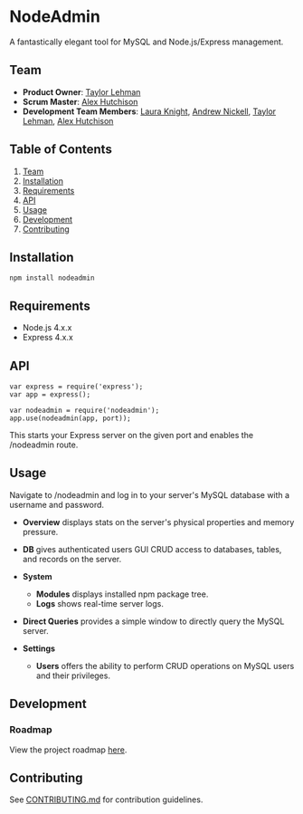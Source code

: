 # NodeAdmin

A fantastically elegant tool for MySQL and Node.js/Express management.

## Team

  - __Product Owner__: [Taylor Lehman](https://github.com/taylorleh)
  - __Scrum Master__: [Alex Hutchison](https://github.com/dutchers)
  - __Development Team Members__: [Laura Knight](https://github.com/ljknight), [Andrew Nickell](https://github.com/nickell-andrew), [Taylor Lehman](https://github.com/taylorleh), [Alex Hutchison](https://github.com/dutchers)

## Table of Contents
1. [Team](#team)
1. [Installation](#installation)
1. [Requirements](#requirements)
1. [API](#api)
1. [Usage](#usage)
1. [Development](#development)
1. [Contributing](#contributing)

## Installation

```
npm install nodeadmin
```

## Requirements

- Node.js 4.x.x
- Express 4.x.x

## API

```
var express = require('express');
var app = express();

var nodeadmin = require('nodeadmin');
app.use(nodeadmin(app, port));
```
This starts your Express server on the given port and enables the /nodeadmin route. 

## Usage

Navigate to /nodeadmin and log in to your server's MySQL database with a username and password.

- **Overview** displays stats on the server's physical properties and memory pressure.

- **DB** gives authenticated users GUI CRUD access to databases, tables, and records on the server.

- **System** 
  - **Modules** displays installed npm package tree.
  - **Logs** shows real-time server logs.

- **Direct Queries** provides a simple window to directly query the MySQL server.

- **Settings** 
  - **Users** offers the ability to perform CRUD operations on MySQL users and their privileges.

## Development

### Roadmap

View the project roadmap [here](https://github.com/nodeadmin/nodeadmin/issues).


## Contributing

See [CONTRIBUTING.md](CONTRIBUTING.md) for contribution guidelines.
